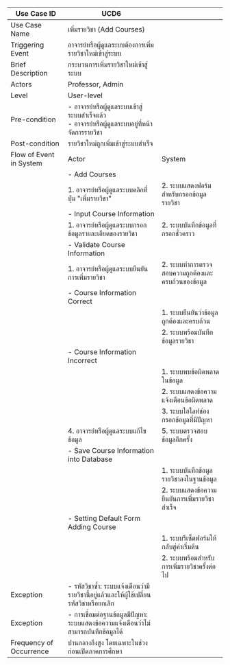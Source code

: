 | Use Case ID             | UCD6                                                        |        |
| ----------------------- | ----------------------------------------------------------- | ------ |
| Use Case Name           | เพิ่มรายวิชา (Add Courses)                                       |        |
| Triggering Event        | อาจารย์หรือผู้ดูแลระบบต้องการเพิ่มรายวิชาใหม่เข้าสู่ระบบ                     |        |
| Brief Description       | กระบวนการเพิ่มรายวิชาใหม่เข้าสู่ระบบ                                  |        |
| Actors                  | Professor, Admin                                             |        |
| Level                   | User-level                                                   |        |
| Pre-condition           | - อาจารย์หรือผู้ดูแลระบบเข้าสู่ระบบสำเร็จแล้ว<br>- อาจารย์หรือผู้ดูแลระบบอยู่ที่หน้าจัดการรายวิชา |        |
| Post-condition          | รายวิชาใหม่ถูกเพิ่มเข้าสู่ระบบสำเร็จ                                   |        |
| Flow of Event in System | Actor                                                       | System |
|                         | - Add Courses                                                |        |
|                         | 1. อาจารย์หรือผู้ดูแลระบบคลิกที่ปุ่ม "เพิ่มรายวิชา"                      | 2. ระบบแสดงฟอร์มสำหรับกรอกข้อมูลรายวิชา |
|                         | - Input Course Information                                   |        |
|                         | 1. อาจารย์หรือผู้ดูแลระบบกรอกข้อมูลรายละเอียดของรายวิชา                   | 2. ระบบบันทึกข้อมูลที่กรอกชั่วคราว |
|                         | - Validate Course Information                                |        |
|                         | 1. อาจารย์หรือผู้ดูแลระบบยืนยันการเพิ่มรายวิชา                          | 2. ระบบทำการตรวจสอบความถูกต้องและครบถ้วนของข้อมูล |
|                         | - Course Information Correct                                 |        |
|                         | | 1. ระบบยืนยันว่าข้อมูลถูกต้องและครบถ้วน |
|                         | | 2. ระบบพร้อมบันทึกข้อมูลรายวิชา |
|                         | - Course Information Incorrect                               |        |
|                         | | 1. ระบบพบข้อผิดพลาดในข้อมูล |
|                         | | 2. ระบบแสดงข้อความแจ้งเตือนข้อผิดพลาด |
|                         | | 3. ระบบไฮไลท์ช่องกรอกข้อมูลที่มีปัญหา |
|                         | 4. อาจารย์หรือผู้ดูแลระบบแก้ไขข้อมูล                                  | 5. ระบบตรวจสอบข้อมูลอีกครั้ง |
|                         | - Save Course Information into Database                     |        |
|                         | | 1. ระบบบันทึกข้อมูลรายวิชาลงในฐานข้อมูล |
|                         | | 2. ระบบแสดงข้อความยืนยันการเพิ่มรายวิชาสำเร็จ |
|                         | - Setting Default Form Adding Course                        |        |
|                         | | 1. ระบบรีเซ็ตฟอร์มให้กลับสู่ค่าเริ่มต้น |
|                         | | 2. ระบบพร้อมสำหรับการเพิ่มรายวิชาครั้งต่อไป |
| Exception               | - รหัสวิชาซ้ำ: ระบบแจ้งเตือนว่ามีรายวิชานี้อยู่แล้วและให้ผู้ใช้เปลี่ยนรหัสวิชาหรือยกเลิก |        |
| Exception               | - การเชื่อมต่อฐานข้อมูลมีปัญหา: ระบบแสดงข้อความแจ้งเตือนว่าไม่สามารถบันทึกข้อมูลได้      |        |
| Frequency of Occurrence | ปานกลางถึงสูง โดยเฉพาะในช่วงก่อนเปิดภาคการศึกษา                      |        |